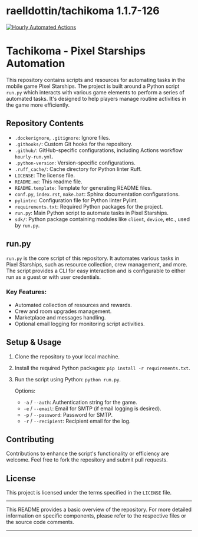 <!---
This file is auto-generate by a github hook please modify README.template if you don't want to loose your work
-->
# raelldottin/tachikoma 1.1.7-126
[![Hourly Automated Actions](https://github.com/raelldottin/tachikoma/actions/workflows/hourly-run.yml/badge.svg?event=schedule)](https://github.com/raelldottin/tachikoma/actions/workflows/hourly-run.yml)

# Tachikoma - Pixel Starships Automation

This repository contains scripts and resources for automating tasks in the mobile game Pixel Starships. The project is built around a Python script `run.py` which interacts with various game elements to perform a series of automated tasks. It's designed to help players manage routine activities in the game more efficiently.

## Repository Contents

- `.dockerignore`, `.gitignore`: Ignore files.
- `.githooks/`: Custom Git hooks for the repository.
- `.github/`: GitHub-specific configurations, including Actions workflow `hourly-run.yml`.
- `.python-version`: Version-specific configurations.
- `.ruff_cache/`: Cache directory for Python linter Ruff.
- `LICENSE`: The license file.
- `README.md`: This readme file.
- `README.template`: Template for generating README files.
- `conf.py`, `index.rst`, `make.bat`: Sphinx documentation configurations.
- `pylintrc`: Configuration file for Python linter Pylint.
- `requirements.txt`: Required Python packages for the project.
- `run.py`: Main Python script to automate tasks in Pixel Starships.
- `sdk/`: Python package containing modules like `client`, `device`, etc., used by `run.py`.

## run.py

`run.py` is the core script of this repository. It automates various tasks in Pixel Starships, such as resource collection, crew management, and more. The script provides a CLI for easy interaction and is configurable to either run as a guest or with user credentials.

### Key Features:

- Automated collection of resources and rewards.
- Crew and room upgrades management.
- Marketplace and messages handling.
- Optional email logging for monitoring script activities.

## Setup & Usage

1. Clone the repository to your local machine.
2. Install the required Python packages: `pip install -r requirements.txt`.
3. Run the script using Python: `python run.py`.

   Options:
   - `-a` / `--auth`: Authentication string for the game.
   - `-e` / `--email`: Email for SMTP (if email logging is desired).
   - `-p` / `--password`: Password for SMTP.
   - `-r` / `--recipient`: Recipient email for the log.

## Contributing

Contributions to enhance the script's functionality or efficiency are welcome. Feel free to fork the repository and submit pull requests.

## License

This project is licensed under the terms specified in the `LICENSE` file.

---

This README provides a basic overview of the repository. For more detailed information on specific components, please refer to the respective files or the source code comments.

---
